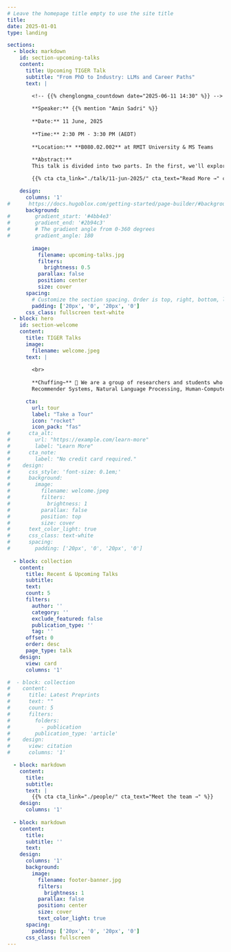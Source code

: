 ```yaml
---
# Leave the homepage title empty to use the site title
title:
date: 2025-01-01
type: landing

sections:
  - block: markdown
    id: section-upcoming-talks
    content:
      title: Upcoming TIGER Talk
      subtitle: "From PhD to Industry: LLMs and Career Paths"
      text: |

        <!-- {{% chenglongma_countdown date="2025-06-11 14:30" %}} -->
        
        **Speaker:** {{% mention "Amin Sadri" %}}
        
        **Date:** 11 June, 2025
        
        **Time:** 2:30 PM - 3:30 PM (AEDT)
        
        **Location:** **B080.02.002** at RMIT University & MS Teams
        
        **Abstract:**
        This talk is divided into two parts. In the first, we'll explore the latest advances in artificial intelligence, from large language models (LLMs) to cutting-edge applications across industries. We'll also touch on the intriguing question of whether AI could ever approach a state of "infinite intelligence", and what that might mean for both research and society. In the second part, I'll share my personal journey transitioning from a PhD in machine learning to a role as Principal Data Scientist. We'll discuss the key differences between academic and industry ML, real-world case studies, and offer actionable career advice for PhD students interested in moving to industry—covering skills to build, common pitfalls, and how to bridge the gap between research and practical impact.

        {{% cta cta_link="./talk/11-jun-2025/" cta_text="Read More →" cta_new_tab="false" %}}

    design:
      columns: '1'
#      https://docs.hugoblox.com/getting-started/page-builder/#background
      background:
#        gradient_start: '#4bb4e3'
#        gradient_end: '#2b94c3'
#        # The gradient angle from 0-360 degrees
#        gradient_angle: 180
        
        image:
          filename: upcoming-talks.jpg
          filters:
            brightness: 0.5
          parallax: false
          position: center
          size: cover
      spacing:
        # Customize the section spacing. Order is top, right, bottom, left.
        padding: ['20px', '0', '20px', '0']
      css_class: fullscreen text-white
  - block: hero
    id: section-welcome
    content:
      title: TIGER Talks
      image:
        filename: welcome.jpeg
      text: |
        
        <br>
        
        **Chuffing~** 👋 We are a group of researchers and students who are passionate about Information Retrieval,
        Recommender Systems, Natural Language Processing, Human-Computer Interaction, Large Language Models, and beyond.

      cta:
        url: tour
        label: "Take a Tour"
        icon: "rocket"
        icon_pack: "fas"
#      cta_alt:
#        url: "https://example.com/learn-more"
#        label: "Learn More"
#      cta_note:
#        label: "No credit card required."
#    design:
#      css_style: 'font-size: 0.1em;'
#      background:
#        image: 
#          filename: welcome.jpeg
#          filters:
#            brightness: 1
#          parallax: false
#          position: top
#          size: cover
#      text_color_light: true
#      css_class: text-white      
#      spacing:
#        padding: ['20px', '0', '20px', '0']
  
  - block: collection
    content:
      title: Recent & Upcoming Talks
      subtitle:
      text:
      count: 5
      filters:
        author: ''
        category: ''
        exclude_featured: false
        publication_type: ''
        tag: ''
      offset: 0
      order: desc
      page_type: talk
    design:
      view: card
      columns: '1'

#  - block: collection
#    content:
#      title: Latest Preprints
#      text: ""
#      count: 5
#      filters:
#        folders:
#          - publication
#        publication_type: 'article'
#    design:
#      view: citation
#      columns: '1'

  - block: markdown
    content:
      title:
      subtitle:
      text: |
        {{% cta cta_link="./people/" cta_text="Meet the team →" %}}
    design:
      columns: '1'
  
  - block: markdown
    content:
      title:
      subtitle: ''
      text:
    design:
      columns: '1'
      background:
        image:
          filename: footer-banner.jpg
          filters:
            brightness: 1
          parallax: false
          position: center
          size: cover
          text_color_light: true
      spacing:
        padding: ['20px', '0', '20px', '0']
      css_class: fullscreen
---
```

